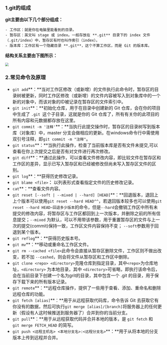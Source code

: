 ### 1.git的组成

**git主要由以下几个部分组成：**

	- 工作区：就是你在电脑里能看到的目录。
	- 暂存区：英文叫 stage 或 index。一般存放在 **.git** 目录下的 index 文件（.git/index）中，暂存区有时也叫作索引（index）。
	- 版本库：工作区有一个隐藏目录 **.git**，这个不算工作区，而是 Git 的版本库。

**结构关系主要由下图所示：**

<img src="https://www.runoob.com/wp-content/uploads/2015/02/1352126739_7909.jpg" style="zoom:70%;" />

### 2.常见命令及原理

- `git add`**：**当对工作区修改（或新增）的文件执行此命令时，暂存区的目录树被更新，同时工作区修改（或新增）的文件内容被写入到对象库中的一个新的对象中，而该对象的ID被记录在暂存区的文件索引中。
- `git init`**：**初始化仓库，用于在目录中创建新的 Git 仓库，会在你的项目中生成了 `.git `这个子目录，这就是你的 Git 仓库了，所有有关你的此项目的所有内容和元数据都存放在这里。
- `git commit -m '注释'`**：**当执行此提交操作时，暂存区的目录树写到版本库（对象库）中，master 分支会做相应的更新。在windows命令行中需使用双引号注释，即`git commit -m "注释"`。
- `git status`**：**当执行此操作，检查了当前版本库是否有文件未提交,可以查看在你上次提交之后是否有对文件进行再次修改。
- `git diff`**：**通过此操作，可以查看文件修改内容，即比较文件在暂存区和工作区的差异，显示已写入暂存区和已经被修改但尚未写入暂存区文件的区别。
- `git log`**：**获得历史修改记录。
- `git blame <file>`**：** 以列表形式查看指定文件的历史修改记录。
- `cat`**：**查看文件内容。
- `git reset [--soft | --mixed | --hard] [HEAD]`**：**回退版本，退回上上个版本可以使用`git reset --hard HEAD^^`，若退回版本较多也可以使用`git reset --hard HEAD~回退多少版本`的命令，但是`--hard`会撤销工作区中所有未提交的修改内容，将暂存区与工作区都回到上一次版本，并删除之前的所有信息提交；`--mixed` 为默认，可以不用带该参数，用于重置暂存区的文件与上一次的提交(commit)保持一致，工作区文件内容保持不变； `--soft`参数用于回退到某个版本。
- `git reflog`**：**获得历史版本号。
- `git mv`**：**移动或重命名工作区文件。
- `git rm --cached <file>`此命令会直接从暂存区删除文件，工作区则不做出改变，若不加 `--cashed`，则会将文件从暂存区和工作区中删除。
- `git clone <repo> <directory>`克隆仓库到指定目录，其中`<repo>`为仓库地址，`<directory>` 为本地目录，其中 `<directory>`可省略，即执行该命令后，会在当前目录下创建一个名为grit的目录，其中包含一个 .git 的目录，用于保存下载下来的所有版本记录。
- `git remote`**：**远程仓库操作，提供了一些用于查看、添加、重命名和删除远程仓库的功能。
- `git fetch [alias]`**：**用于从远程获取代码库，命令告诉 Git 去获取它有你没有的数据，然后可执行`git merge [alias]/[branch]`将服务器上的任何更新（假设有人这时候推送到服务器了）合并到你的当前分支。
- `git pull`**：**用于从远程获取代码并合并本地的版本，是 `git fetch` 和 ` git merge FETCH_HEAD` 的简写。
- `git push <远程主机名> <本地分支名>:<远程分支名>`**：**用于从将本地的分支版本上传到远程并合并。

